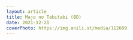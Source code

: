 ```yaml
---
layout: article
title: Majo no Tabitabi (BD)
date: 2021-12-21
coverPhoto: https://img.anili.st/media/112609
---
```


[](https://img.anili.st/media/112609)